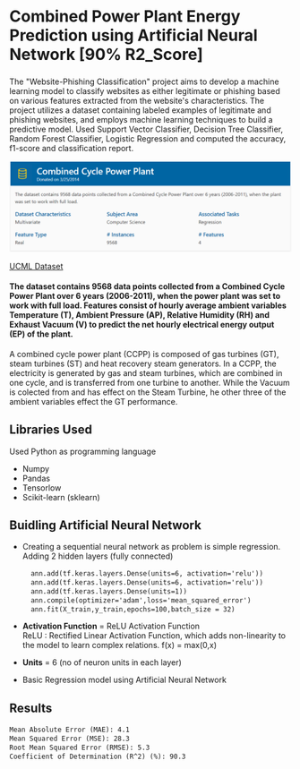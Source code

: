 # Combined Power Plant Energy Prediction using Artificial Neural Network [90% R2_Score]
### 

The "Website-Phishing Classification" project aims to develop a machine learning model to classify websites as either legitimate or phishing based on various features extracted from the website's characteristics. The project utilizes a dataset containing labeled examples of legitimate and phishing websites, and employs machine learning techniques to build a predictive model.
Used Support Vector Classifier, Decision Tree Classifier, Random Forest Classifier, Logistic Regression and computed the accuracy, f1-score and classification report.

![dasdsdas.PNG](https://github.com/mathur-nitish/Combined-Power-Plant-Energy-Prediction-ANN-/blob/main/UCML.PNG?raw=true)


[UCML Dataset](https://archive.ics.uci.edu/dataset/294/combined+cycle+power+plant)
#### The dataset contains 9568 data points collected from a Combined Cycle Power Plant over 6 years (2006-2011), when the power plant was set to work with full load. Features consist of hourly average ambient variables Temperature (T), Ambient Pressure (AP), Relative Humidity (RH) and Exhaust Vacuum (V) to predict the net hourly electrical energy output (EP)  of the plant.
A combined cycle power plant (CCPP) is composed of gas turbines (GT), steam turbines (ST) and heat recovery steam generators. In a CCPP, the electricity is generated by gas and steam turbines, which are combined in one cycle, and is transferred from one turbine to another. While the Vacuum is colected from and has effect on the Steam Turbine, he other three of the ambient variables effect the GT performance.


## Libraries Used
Used Python as programming language
- Numpy
- Pandas
- Tensorlow
- Scikit-learn (sklearn)

## Buidling Artificial Neural Network
- Creating a sequential neural network as problem is simple regression.<br>
  Adding 2 hidden layers (fully connected)

  ```
    ann.add(tf.keras.layers.Dense(units=6, activation='relu'))
    ann.add(tf.keras.layers.Dense(units=6, activation='relu'))
    ann.add(tf.keras.layers.Dense(units=1))
    ann.compile(optimizer='adam',loss='mean_squared_error')
    ann.fit(X_train,y_train,epochs=100,batch_size = 32)
  ```

*   **Activation Function** = ReLU Activation Function<br>
    ReLU : Rectified Linear Activation Function, which adds non-linearity to the model to learn complex relations.
    f(x) = max(0,x)

*   **Units** = 6 (no of neuron units in each layer)
*   Basic Regression model using Artificial Neural Network


## Results
    Mean Absolute Error (MAE): 4.1
    Mean Squared Error (MSE): 28.3
    Root Mean Squared Error (RMSE): 5.3
    Coefficient of Determination (R^2) (%): 90.3

##
